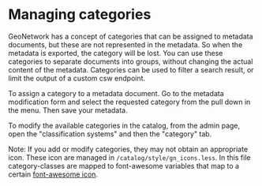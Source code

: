 # Managing categories

GeoNetwork has a concept of categories that can be assigned to metadata documents, but these are not represented in the metadata. So when the metadata is exported, the category will be lost. You can use these categories to separate documents into groups, without changing the actual content of the metadata. Categories can be used to filter a search result, or limit the output of a custom csw endpoint.

To assign a category to a metadata document. Go to the metadata modification form and select the requested category from the pull down in the menu. Then save your metadata.

To modify the available categories in the catalog, from the admin page, open the "classification systems" and then the "category" tab.

Note: If you add or modify categories, they may not obtain an appropriate icon. These icon are managed in `/catalog/style/gn_icons.less`. In this file category-classes are mapped to font-awesome variables that map to a certain [font-awesome icon](https://fontawesome.io).
